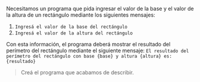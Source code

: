 Necesitamos un programa que pida ingresar el valor de la base y el valor de la altura de un rectángulo mediante los siguientes mensajes:

1. `Ingresá el valor de la base del rectángulo`
1. `Ingresá el valor de la altura del rectángulo`
 

Con esta información, el programa deberá mostrar el resultado del perímetro del rectángulo  mediante el siguiente mensaje: `El resultado del perímetro del rectángulo con base {base} y altura {altura} es: {resultado} `

> Creá el programa que acabamos de describir.

<style>
  .mu-browser {
    display: none;
  }
</style>